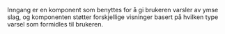 Inngang er en komponent som benyttes for å gi brukeren varsler av ymse slag, og komponenten støtter forskjellige visninger basert på hvilken type varsel som formidles til brukeren.